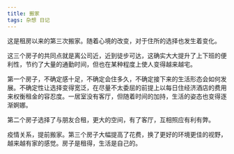 ```yaml
---
title: 搬家
tags: 杂想 日记
---
```


这是租房以来的第三次搬家。随着心境的改变，对于住所的选择也发生着变化。

<!--more-->

这三个房子的共同点就是离公司近，近到徒步可达，这确实大大提升了上下班的便利性，节约了大量的通勤时间，但也在某种程度上使人变得越来越宅。

第一个房子，不确定感十足，不确定会住多久，不确定接下来的生活形态会如何发展。不确定性让选择变得宽泛，在尽量不太委屈的前提上以每日住经济酒店的费用来权衡租金的容忍度。一居室没有客厅，但随着时间的加持，生活的姿态也变得逐渐婀娜。

第二个房子选择了与朋友合租，更大的空间，有了客厅，互相照应有利有弊。

疫情关系，提前搬家。第三个房子大幅提高了花费，换了更好的环境更佳的视野，越来越有家的感觉。房子是租得，生活是自己的。

